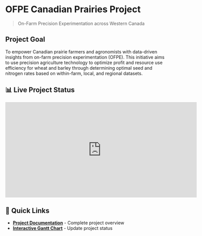 # OFPE Canadian Prairies Project

> On-Farm Precision Experimentation across Western Canada

## Project Goal
To empower Canadian prairie farmers and agronomists with data-driven insights from on-farm precision experimentation (OFPE). This initiative aims to use precision agriculture technology to optimize profit and resource use efficiency for wheat and barley through determining optimal seed and nitrogen rates based on within-farm, local, and regional datasets.

## 📊 Live Project Status

<div align="center">
  <iframe src="https://ofpeprairiesca.github.io/status-widget.html" 
          width="600" 
          height="300" 
          frameborder="0">
  </iframe>
</div>

## 🎯 Quick Links

- **[Project Documentation](https://ofpeprairiesca.github.io)** - Complete project overview
- **[Interactive Gantt Chart](https://ofpeprairiesca.github.io/gantt-chart.html)** - Update project status  
